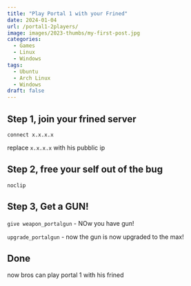 ```yaml
---
title: "Play Portal 1 with your Frined"
date: 2024-01-04
url: /portal1-2players/
image: images/2023-thumbs/my-first-post.jpg
categories:
  - Games
  - Linux
  - Windows
tags:
  - Ubuntu
  - Arch Linux
  - Windows
draft: false
---
```


 ## Step 1, join your frined server

 `connect x.x.x.x`

 replace `x.x.x.x` with his pubblic ip

 ## Step 2, free your self out of the bug
 
 `noclip`

 ## Step 3, Get a GUN!

`give weapon_portalgun` - NOw you have gun!

`upgrade_portalgun` - now the gun is now upgraded to the max!

## Done

now bros can play portal 1 with his frined